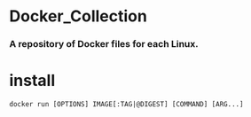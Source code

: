 # Docker_Collection
### A repository of Docker files for each Linux.
# install
```
docker run [OPTIONS] IMAGE[:TAG|@DIGEST] [COMMAND] [ARG...]
```
